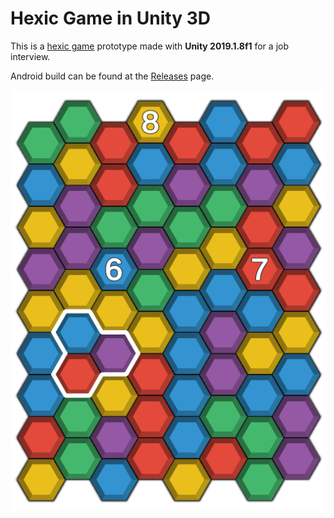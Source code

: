 # Hexic Game in Unity 3D

This is a [hexic game](https://en.wikipedia.org/wiki/Hexic) prototype made with **Unity 2019.1.8f1** for a job interview. 

Android build can be found at the [Releases](https://github.com/yasirkula/UnityHexicGame/releases/tag/1.0) page.

![screenshot](Screenshot.png)